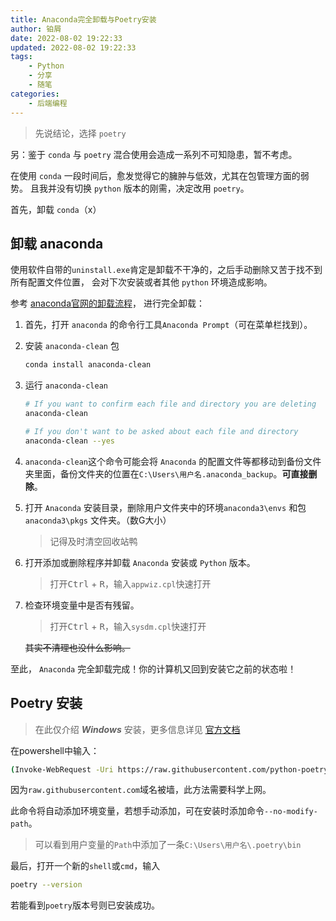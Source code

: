 ```yaml
---
title: Anaconda完全卸载与Poetry安装
author: 铂屑
date: 2022-08-02 19:22:33
updated: 2022-08-02 19:22:33
tags:
    - Python
    - 分享
    - 随笔
categories:
    - 后端编程
---
```


> 先说结论，选择 `poetry`

另：鉴于 `conda` 与 `poetry` 混合使用会造成一系列不可知隐患，暂不考虑。

在使用 `conda` 一段时间后，愈发觉得它的臃肿与低效，尤其在包管理方面的弱势。
且我并没有切换 `python` 版本的刚需，决定改用 `poetry`。

<!-- more -->

首先，卸载 `conda`（x）

## 卸载 anaconda

使用软件自带的`uninstall.exe`肯定是卸载不干净的，之后手动删除又苦于找不到所有配置文件位置，
会对下次安装或者其他 `python` 环境造成影响。

参考 [anaconda官网的卸载流程](https://docs.anaconda.com/anaconda/install/uninstall/)，
进行完全卸载：

1. 首先，打开 `anaconda` 的命令行工具`Anaconda Prompt`（可在菜单栏找到）。

1. 安装 `anaconda-clean` 包
    ```sh
    conda install anaconda-clean
    ```

1. 运行 `anaconda-clean`
    ```sh
    # If you want to confirm each file and directory you are deleting
    anaconda-clean

    # If you don't want to be asked about each file and directory
    anaconda-clean --yes
    ```

1. `anaconda-clean`这个命令可能会将 `Anaconda` 的配置文件等都移动到备份文件夹里面，备份文件夹的位置在`C:\Users\用户名.anaconda_backup`。**可直接删除**。

1. 打开 `Anaconda` 安装目录，删除用户文件夹中的环境`anaconda3\envs` 和包 `anaconda3\pkgs` 文件夹。（数G大小）
    > 记得及时清空回收站鸭

1. 打开添加或删除程序并卸载 `Anaconda` 安装或 `Python` 版本。

    > 打开<kbd>Ctrl</kbd> + <kbd>R</kbd>，输入`appwiz.cpl`快速打开

1. 检查环境变量中是否有残留。

    > 打开<kbd>Ctrl</kbd> + <kbd>R</kbd>，输入`sysdm.cpl`快速打开

    <span class="heimu" title="（确信）">~~其实不清理也没什么影响。~~</span>

至此， `Anaconda` 完全卸载完成！你的计算机又回到安装它之前的状态啦！

## Poetry 安装

> 在此仅介绍 ***Windows*** 安装，更多信息详见 [官方文档](https://python-poetry.org/docs/)

在powershell中输入：
```sh
(Invoke-WebRequest -Uri https://raw.githubusercontent.com/python-poetry/poetry/master/get-poetry.py -UseBasicParsing).Content | python -
```
因为`raw.githubusercontent.com`域名被墙，此方法需要科学上网。

此命令将自动添加环境变量，若想手动添加，可在安装时添加命令`--no-modify-path`。

> 可以看到用户变量的`Path`中添加了一条`C:\Users\用户名\.poetry\bin`

最后，打开一个新的`shell`或`cmd`，输入
```sh
poetry --version
```

若能看到`poetry`版本号则已安装成功。
